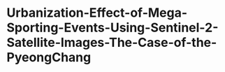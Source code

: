 # Urbanization-Effect-of-Mega-Sporting-Events-Using-Sentinel-2-Satellite-Images-The-Case-of-the-PyeongChang

## 
